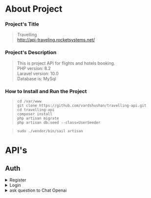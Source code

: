 # About Project

### Project's Title

> Travelling  
> http://api-traveling.rocketsystems.net/

### Project's Description

> This is project API for flights and hotels booking.  
> PHP version: 8.2  
> Laravel version: 10.0   
> Database is: MySql

### How to Install and Run the Project

> `cd /var/www`  
> `git clone https://github.com/vardshushan/travelling-api.git`  
> `cd travelling-api`  
> `composer install`  
> `php artisan migrate`  
> `php artisan db:seed --class=UserSeeder`

> `sudo ./vendor/bin/sail artisan `
# API's

## Auth

<details><summary>Register</summary>

- **Method:** POST
- **URL:**    http://api-traveling.rocketsystems.net/api/register
- **Parameters:**

```json
{
    "first_name": "string",
    "last_name": "string",
    "email": "string",
    "password": "string",
    "password_confirmation": "string"
}
```

- **Success Message:**

 ```json
{
    "success": true,
    "data": {
        "token": "eyJ0eXAiOiJKV1QiLCJhbGciOiJSUzI1NiJ9.eyJhdWQiOiIzIiwianRpIjoiODFmYzM4ZjBhN2NmYzJjMWEzMzI4ZmExZjg4NmFlODkwNTlmNmU4ZmUzNWQwYmYwN2I1ODU0MTBmMmQ0MzRjNzBlNzA1N2E0ODc4ZTk4YjEiLCJpYXQiOjE2ODA2MTY2NTEuOTU1OTU4LCJuYmYiOjE2ODA2MTY2NTEuOTU1OTU5LCJleHAiOjE3MTIyMzkwNTEuOTUzNjE1LCJzdWIiOiIxMiIsInNjb3BlcyI6W119.oDP24W5i4gxCwtagIt0OmMIpXe4YU9D5LD_O4kCWh5vxb872MHIU08BhLzOrj2fsZu4i6Z48gcveuZ9USla9Ty_PgZ2ibzGWH4v9EfILRxz8MPeLrvlCGMUaG1UfLcd2Ls6sb8PCYzT6EnnQfKYnyTnESN55u22kpcICpVUcDoPNIvL_58x0JXK6dF1nbEBigp0Md2rcHOEpcG6LkO7T7VcinC96JGNSRYdoeoUkWO0rZ4aBcRISHC7iZVN6krE5RxYCPB52LQbyADWG2FgeowJVEthRN6sKWWzIiXjTi9kZGn1WqNjvAEI_VZqh_jqGfNqgaGTctqVIFRBbDhB1V6OgUYD4MJjYlKM73d6U4EHtEejPHHsCX4jdITbjrpQmuwsFMYdPn5EsdEp7yBNEt2Uv7R8NE8Rfr665O8Dy5glCLzVswqGErdMk9ORPgln-8E0fVO7-ONEsaE7q82-esb9w5WuaSkpV7KpvNmaqzZ22KWbAaRlfYu1OwLmw9my8zRNnCImIdlg4vxjNaxalyrHk-FkQ7wYIC4FJj7RnaQEh767Pts4nG3_1vklF7WrHlr1S9ZLiiVjZpt6sa__diY4rFJcu-y6PVXTUSEeRJFKuh272TG-B9wNT6eWQp5IQt-Dy0zCRX_uDGBlPq2dWRD1DXmOAe6h9vy2lRqPMULk",
        "first_name": "string",
        "last_name": "string"
    },
    "message": "User register successfully."
}
```

- **Error Message:**

 ```json
{
    "success": false,
    "message": "Validation errors",
    "data": {
        "email": [
            "The email has already been taken."
        ]
    }
}
```

</details>
<details><summary>Login</summary>

- **Method:** POST
- **URL:**    http://api-traveling.rocketsystems.net/api/login
- **Parameters:**

```json
{
    "email": "string",
    "password": "string"
}
```

- **Success Message:**

 ```json
{
    "success": true,
    "data": {
        "token": "eyJ0eXAiOiJKV1QiLCJhbGciOiJSUzI1NiJ9.eyJhdWQiOiIzIiwianRpIjoiZmRlMTRiZGY4MTkwYWNmMzFmNDMwMTJkNDIzZDc4NWM4NjEwZjEyZDgwMDEyZThlMTI3NjM5Yzk1YmY4ZjA0YmEyZmM3YmNlM2IzMGE5ODUiLCJpYXQiOjE2ODA2MTM3ODMuNTk4OTcsIm5iZiI6MTY4MDYxMzc4My41OTg5NzIsImV4cCI6MTcxMjIzNjE4My41OTYzMTUsInN1YiI6IjgiLCJzY29wZXMiOltdfQ.M8Fay3xN8Ie92NwLcB23u-UXIJVDme4Mh7oo6BrUBbw2yCvAIVSqTlij7EQr_b0adViOmLdSih4sgRDPIW5K6kiUVpL2dYNE911exOIh-5m2yN0zKa9GaJOGf5cHeWm_xMVezeyyyzuoxwi9n_yKfSPPbHtoOt9fAr3nPnFsaiUcciquQb8DFx8syFhG80fg4Shrvck9gW679wJvlhPTQkWY18OkNFM5MAfiguvoTSV7I9oVNUQswPgbcOXOZnRX__NJSuovw8PVEISj5LUCGn086k4MWyby1DwrvFBGD-Rd6qEip7STQJw0eNmhROM327wWvDR_5S7OSFyoeK6IKcrjA0wxGk6i8_WH7PPPS0C9ESqNuXWv1jGUQQU307_kqqvJ0MUrw7dLduy_XXG9dbYkCy54TV7CZW_OXNl6uxs2FjXDhxP8CvzdqflMzngJDe1BaPqa1BHX9cv1wKs9Idd6TfNEau1I_GNU9zhnEgqVkJdxycAZ_4AV6j3MyzT0Uzk2vZvkkzZs_HmMW4QsBmaknzzN1i5-Qtj3OoN5kqzGRvumgGSeAl4ELlEiMPNs71sfSrLNJmF31porlO9mlUw4SpfA54LJIwKQMI_uefK47i3Thv0TzRoVudr8I_WSs0tb1_XaQQO2IT5uI-Z2qM_fZgSdQ6Z7ZVorAsxGSvo",
        "first_name": "string",
        "last_name": "string"
    },
    "message": "User login successfully."
}
```

- **Error Message:**

 ```json
{
    "success": false,
    "message": "Unauthorised.",
    "data": {
        "error": "Unauthorised"
    }
}
```

</details>


<details><summary>ask question to Chat Openai</summary>

- **Method:** POST
- **URL:**    http://api-traveling.rocketsystems.net/api/open-ai
- **Parameters:**

```json
{
    "search": "string-ask question."
}
```

- **Success Message:**

 ```json
{
    "role": "assistant",
    "content": "As an AI language model, I don't have personal preferences or the ability to recommend hotels based on my experiences. However, here are some of the top-rated hotels in Armenia according to TripAdvisor:\n\n1. The Alexander Hotel - Yerevan\n2. Grand Hotel Yerevan - Yerevan\n3. Hyatt Place Yerevan - Yerevan\n4. Tufenkian Historic Yerevan Hotel - Yerevan\n5. Ani Plaza Hotel - Yerevan\n6. Ararat Resort Tsaghkadzor - Tsaghkadzor\n7. Best Western Plus Paradise Hotel Dilijan - Dilijan\n8. Multi Grand Pharaon Hotel - Tsaghkadzor\n9. Armenia Marriott Hotel Yerevan - Yerevan\n10. Golden Palace Hotel Resort & Spa GL - Tsaghkadzor"
}
```

- **Error Message:**

 ```json
{
    "error": "Client error: `POST https://api.openai.com/v1/chat/completions` resulted in a `400 Bad Request` response:\n{\n  \"error\": {\n    \"message\": \"None is not of type 'string' - 'messages.0.content'\",\n    \"type\": \"invalid_request_error\" (truncated...)\n"
}
```

</details>
